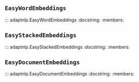 ## `EasyWordEmbeddings`

::: adaptnlp.EasyWordEmbeddings
    :docstring:
    :members:   
    
## `EasyStackedEmbeddings`

::: adaptnlp.EasyStackedEmbeddings
    :docstring:
    :members:   
    
## `EasyDocumentEmbeddings`

::: adaptnlp.EasyDocumentEmbeddings
    :docstring:
    :members:   
